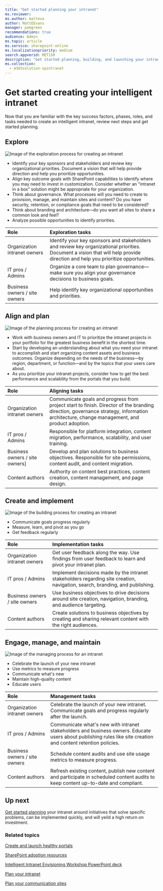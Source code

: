 ```yaml
---
title: "Get started planning your intranet"
ms.reviewer: 
ms.author: matteva
author: MattEEvans
manager: pamgreen
recommendations: true
audience: Admin
ms.topic: article
ms.service: sharepoint-online
ms.localizationpriority: medium
search.appverid: MET150
description: "Get started planning, building, and launching your intranet"
ms.collection: 
  - m365solution-spintranet
---
```


# Get started creating your intelligent intranet

Now that you are familiar with the key success factors, phases, roles, and tasks needed to create an intelligent intranet, review next steps and get started planning.

## Explore

![Image of the exploration process for creating an intranet](media/IntranetEnvision.png)

- Identify your key sponsors and stakeholders and review key organizational priorities. Document a vision that will help provide direction and help you prioritize opportunities.
- Align key outcome goals with SharePoint capabilities to identify where you may need to invest in customization. Consider whether an “intranet in a box” solution might be appropriate for your organization.
- Think about governance. What processes will you need to create to provision, manage, and maintain sites and content? Do you have security, retention, or compliance goals that need to be considered?
- Think about branding and architecture—do you want all sites to share a common look and feel?
- Analyze possible opportunities to identify priorities.

| Role                 |Exploration tasks            |                 
| :------------------- | :------------------- |
|Organization intranet owners| Identify your key sponsors and stakeholders and review key organizational priorities. Document a vision that will help provide direction and help you prioritize opportunities.| 
|IT pros / Admins| Organize a core team to plan governance—make sure you align your governance decisions to business goals.| 
|Business owners / site owners| Help identify key organizational opportunities and priorities.|

## Align and plan

![Image of the planning process for creating an intranet](media/IntranetPlan.png)

- Work with business owners and IT to prioritize the intranet projects in your portfolio for the greatest business benefit in the shortest time.
- Start by developing an understanding about what you need your intranet to accomplish and start organizing content assets and business outcomes. Organize depending on the needs of the business—by region, department, or function—and by the topics that your users care about.
- As you prioritize your intranet projects, consider how to get the best performance and scalability from the portals that you build.

| Role                 |Aligning tasks           |                
| :------------------- | :------------------- |
|Organization intranet owners| Communicate goals and progress from project start to finish. Director of the branding direction, governance strategy, information architecture, change management, and product adoption.| 
|IT pros / Admins| Responsible for platform integration, content migration, performance, scalability, and user training. | 
|Business owners / site owners]| Develop and plan solutions to business objectives. Responsible for site permissions, content audit, and content migration. | 
| Content authors| Authority on content best practices, content creation, content management, and page design.|

## Create and implement

![Image of the building process for creating an intranet](media/IntranetBuild.png)

- Communicate goals progress regularly
- Measure, learn, and pivot as you go
- Get feedback regularly

| Role                 |Implementation tasks           |                
| :------------------- | :------------------- |
|Organization intranet owners | Get user feedback along the way. Use findings from user feedback to learn and pivot your intranet plan. | 
|IT pros / Admins| Implement decisions made by the intranet stakeholders regarding site creation, navigation, search, branding, and publishing. | 
|Business owners / site owners|  Use business objectives to drive decisions around site creation, navigation, branding, and audience targeting. | 
|Content authors| Create solutions to business objectives by creating and sharing relevant content with the right audiences. |

## Engage, manage, and maintain

![Image of the managing process for an intranet](media/IntranetManage.png)

- Celebrate the launch of your new intranet
- Use metrics to measure progress
- Communicate what's new
- Maintain high-quality content
- Educate users

| Role                 |Management tasks          |             
| :------------------- | :------------------- |
| Organization intranet owners | Celebrate the launch of your new intranet. Communicate goals and progress regularly after the launch. | 
| IT pros / Admins|Communicate what's new with intranet stakeholders and business owners. Educate users about publishing rules like site creation and content retention policies.|
| Business owners / site owners | Schedule content audits and use site usage metrics to measure progress. | 
| Content authors|Refresh existing content, publish new content and participate in scheduled content audits to keep content up-to-date and compliant.|

## Up next

[Get started planning](plan-intranet.md) your intranet around initiatives that solve specific problems, can be implemented quickly, and will yeild a high return on investment. 


### Related topics

[Create and launch healthy portals](/sharepoint/portal-health)

[SharePoint adoption resources](https://resources.techcommunity.microsoft.com/resources/sharepoint-adoption/#tips-campaign)

[Intelligent Intranet Envisioning Workshop PowerPoint deck](https://resources.techcommunity.microsoft.com/link/sharepoint-envisioning-workshop-concept/)

[Plan your intranet](./plan-intranet.md)

[Plan your communication sites](https://support.office.com/article/plan-your-sharepoint-site-get-started-35d9adfe-d5cc-462f-a63a-bae7f2529182?ui=en-US&rs=en-US&ad=US)
